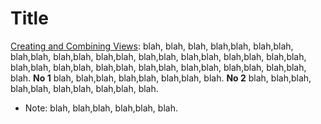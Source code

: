 # Title

[Creating and Combining Views](https://developer.apple.com/tutorials/swiftui/creating-and-combining-views): blah, blah, blah, blah,blah, blah,blah, blah,blah, blah,blah, blah,blah, blah,blah, blah,blah, blah,blah, blah,blah, blah,blah, blah,blah, blah,blah, blah,blah, blah,blah, blah,blah, blah,blah, blah. **No 1** blah, blah,blah, blah,blah, blah,blah, blah. **No 2** blah, blah,blah, blah,blah, blah,blah, blah,blah, blah.

- Note: blah, blah,blah, blah,blah, blah.
